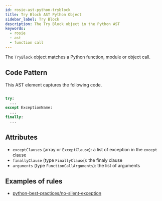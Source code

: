 ```yaml
---
id: rosie-ast-python-tryblock
title: Try Block AST Python Object
sidebar_label: Try Block
description: The Try Block object in the Python AST
keywords:
  - rosie
  - ast
  - function call
---
```


The `TryBlock` object matches a Python function, module or object call.

## Code Pattern

This AST element captures the following code.

```python

try:
  ...
except ExceptionName:
  ...
finally:
  ...
```

## Attributes

- `exceptClauses` (array or `ExceptClause`): a list of exception in the `except` clause
- `finallyClause` (type `FinallyClause`): the finaly clause
- `arguments` (type `FunctionCallArguments`): the list of arguments

## Examples of rules

- [python-best-practices/no-silent-exception](https://app.codiga.io/hub/ruleset/python-best-practices/no-silent-exception)
